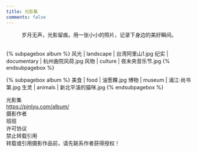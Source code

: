 ```yaml
---
title: 光影集
comments: false
---
```


<center>
岁月无声，光影留痕。用一张小小的照片，记录下身边的美好瞬间。
</center>
<br/>

{% subpagebox album %}
风光 | landscape | 台湾阿里山1.jpg
纪实 | documentary | 杭州曲院风荷.jpg
风物 | culture |  夜未央音乐节.jpg
{% endsubpagebox %}

{% subpagebox album %}
美食 | food |  油葱粿.jpg
博物 | museum | 浦江·尚书第.jpg
生灵 | animals | 新北平溪的猫咪.jpg
{% endsubpagebox %}

<!-- LICENSE SECTION -->
<div class="license">
    <div class="license-title">光影集</div>
    <div class="license-link">
        <a href="https://pinlyu.com/album/" rel="noopener" target="_blank">https://pinlyu.com/album/</a>
    </div>
    <div class="license-meta">
        <div class="license-meta-item">
            <div class="license-meta-title">摄影作者</div>
            <div class="license-meta-text">班班</div>
        </div>
        <div class="license-meta-item">
            <div class="license-meta-title">许可协议</div>
            <div class="license-meta-text">禁止转载引用</div>
        </div>
    </div>
    <div class="license-statement">转载或引用摄影作品前，请先联系作者获得授权！</div>
</div>